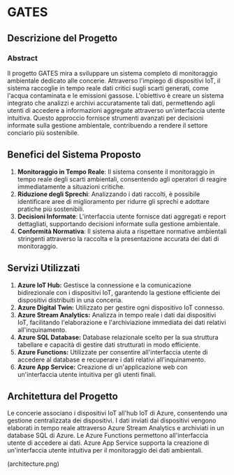# GATES

## Descrizione del Progetto

### Abstract
Il progetto GATES mira a sviluppare un sistema completo di monitoraggio ambientale dedicato alle concerie. Attraverso l'impiego di dispositivi IoT, il sistema raccoglie in tempo reale dati critici sugli scarti generati, come l'acqua contaminata e le emissioni gassose. L'obiettivo è creare un sistema integrato che analizzi e archivi accuratamente tali dati, permettendo agli utenti di accedere a informazioni aggregate attraverso un'interfaccia utente intuitiva. Questo approccio fornisce strumenti avanzati per decisioni informate sulla gestione ambientale, contribuendo a rendere il settore conciario più sostenibile.

## Benefici del Sistema Proposto

1. **Monitoraggio in Tempo Reale**: Il sistema consente il monitoraggio in tempo reale degli scarti ambientali, consentendo agli operatori di reagire immediatamente a situazioni critiche.
2. **Riduzione degli Sprechi**: Analizzando i dati raccolti, è possibile identificare aree di miglioramento per ridurre gli sprechi e adottare pratiche più sostenibili.
3. **Decisioni Informate**: L'interfaccia utente fornisce dati aggregati e report dettagliati, supportando decisioni informate sulla gestione ambientale.
4. **Conformità Normativa**: Il sistema aiuta a rispettare normative ambientali stringenti attraverso la raccolta e la presentazione accurata dei dati di monitoraggio.

## Servizi Utilizzati

1. **Azure IoT Hub:** Gestisce la connessione e la comunicazione bidirezionale con i dispositivi IoT, garantendo la gestione efficiente dei dispositivi distribuiti in una conceria.
2. **Azure Digital Twin:** Utilizzato per gestire ogni dispositivo IoT connesso.
3. **Azure Stream Analytics:** Analizza in tempo reale i dati dai dispositivi IoT, facilitando l'elaborazione e l'archiviazione immediata dei dati relativi all'inquinamento.
4. **Azure SQL Database:** Database relazionale scelto per la sua struttura tabellare e capacità di gestire dati strutturati in modo efficiente.
5. **Azure Functions:** Utilizzate per consentire all'interfaccia utente di accedere al database e recuperare i dati relativi all'inquinamento.
6. **Azure App Service:** Creazione di un'applicazione web con un'interfaccia utente intuitiva per gli utenti finali.

## Architettura del Progetto

Le concerie associano i dispositivi IoT all'hub IoT di Azure, consentendo una gestione centralizzata dei dispositivi. I dati inviati dai dispositivi vengono elaborati in tempo reale attraverso Azure Stream Analytics e archiviati in un database SQL di Azure. Le Azure Functions permettono all'interfaccia utente di accedere ai dati. Azure App Service supporta la creazione di un'interfaccia utente intuitiva per il monitoraggio dei dati ambientali.

(architecture.png)
